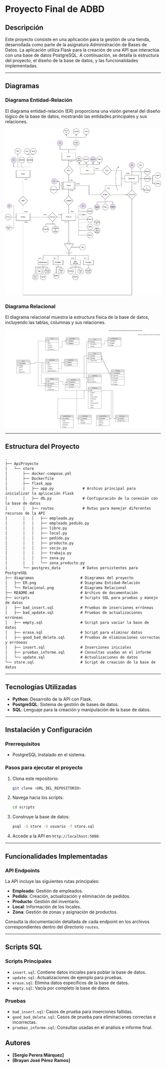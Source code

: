 # Proyecto Final de ADBD

## Descripción
Este proyecto consiste en una aplicación para la gestión de una tienda, desarrollada como parte de la asignatura Administración de Bases de Datos. La aplicación utiliza Flask para la creación de una API que interactúa con una base de datos PostgreSQL. A continuación, se detalla la estructura del proyecto, el diseño de la base de datos, y las funcionalidades implementadas.

---

## Diagramas

### Diagrama Entidad-Relación
El diagrama entidad-relación (ER) proporciona una visión general del diseño lógico de la base de datos, mostrando las entidades principales y sus relaciones.

![Diagrama Entidad-Relación](./diagramas/ER.png)

### Diagrama Relacional
El diagrama relacional muestra la estructura física de la base de datos, incluyendo las tablas, columnas y sus relaciones.

![Diagrama Relacional](./diagramas/Relacional.png)

---

## Estructura del Proyecto

```plaintext
.
├── ApiProyecto
│   └── store
│       ├── docker-compose.yml
│       ├── Dockerfile
│       ├── flask_app
│       │   ├── app.py             # Archivo principal para inicializar la aplicación Flask
│       │   ├── db.py              # Configuración de la conexión con la base de datos
│       │   ├── routes             # Rutas para manejar diferentes recursos de la API
│       │   │   ├── empleado.py
│       │   │   ├── empleado_pedido.py
│       │   │   ├── libre.py
│       │   │   ├── local.py
│       │   │   ├── pedido.py
│       │   │   ├── producto.py
│       │   │   ├── socio.py
│       │   │   ├── trabaja.py
│       │   │   ├── zona.py
│       │   │   └── zona_producto.py
│       └── postgres_data          # Datos persistentes para PostgreSQL
├── diagramas                     # Diagramas del proyecto
│   ├── ER.png                    # Diagrama Entidad-Relación
│   └── Relacional.png            # Diagrama Relacional
├── README.md                     # Archivo de documentación
├── scripts                       # Scripts SQL para pruebas y manejo de datos
│   ├── bad_insert.sql            # Pruebas de inserciones erróneas
│   ├── bad_update.sql            # Pruebas de actualizaciones erróneas
│   ├── empty.sql                 # Script para vaciar la base de datos
│   ├── erase.sql                 # Script para eliminar datos
│   ├── good_bad_delete.sql       # Pruebas de eliminaciones correctas y erróneas
│   ├── insert.sql                # Inserciones iniciales
│   ├── pruebas_informe.sql       # Consultas usadas en el informe
│   └── update.sql                # Actualizaciones de datos
└── store.sql                     # Script de creación de la base de datos
```

---

## Tecnologías Utilizadas

- **Python**: Desarrollo de la API con Flask.
- **PostgreSQL**: Sistema de gestión de bases de datos.
- **SQL**: Lenguaje para la creación y manipulación de la base de datos.

---

## Instalación y Configuración

### Prerrequisitos
- PostgreSQL instalado en el sistema.

### Pasos para ejecutar el proyecto
1. Clona este repositorio:
   ```bash
   git clone <URL_DEL_REPOSITORIO>
   ```
2. Navega hacia los scripts:
   ```bash
   cd scripts
   ```
3. Construye la base de datos:
   ```bash
   psql -d store -U usuario -f store.sql
   ```
4. Accede a la API en `http://localhost:5000`.

---

## Funcionalidades Implementadas

### API Endpoints
La API incluye las siguientes rutas principales:
- **Empleado**: Gestión de empleados.
- **Pedido**: Creación, actualización y eliminación de pedidos.
- **Producto**: Gestión del inventario.
- **Local**: Información de los locales.
- **Zona**: Gestión de zonas y asignación de productos.

Consulta la documentación detallada de cada endpoint en los archivos correspondientes dentro del directorio `routes`.

---

## Scripts SQL

### Scripts Principales
- `insert.sql`: Contiene datos iniciales para poblar la base de datos.
- `update.sql`: Actualizaciones de ejemplo para pruebas.
- `erase.sql`: Elimina datos específicos de la base de datos.
- `empty.sql`: Vacía por completo la base de datos.

### Pruebas
- `bad_insert.sql`: Casos de prueba para inserciones fallidas.
- `good_bad_delete.sql`: Casos de prueba para eliminaciones correctas e incorrectas.
- `pruebas_informe.sql`: Consultas usadas en el análisis e informe final.


## Autores
- **[Sergio Perera Márquez]**
- **[Brayan José Pérez Ramos]**

